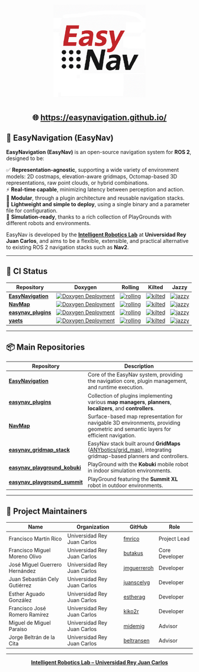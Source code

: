 <p align="center"> <a href="https://easynavigation.github.io/" target="blank"><img src="https://github.com/EasyNavigation/.github/blob/main/easynav_logo.png" width="250" alt="" /></a> </p>
<h1 align="center"></h1>
<p align="center"> 

<h2 align="center">
  🌐 <a href="https://easynavigation.github.io/" target="_blank">https://easynavigation.github.io/</a>
</h2>

  ## 🧭 EasyNavigation (EasyNav)

**EasyNavigation (EasyNav)** is an open-source navigation system for **ROS 2**, designed to be:

✅ **Representation-agnostic**, supporting a wide variety of environment models: 2D costmaps, elevation-aware gridmaps, Octomap-based 3D representations, raw point clouds, or hybrid combinations.  
⚡ **Real-time capable**, minimizing latency between perception and action.  
🧩 **Modular**, through a plugin architecture and reusable navigation stacks.  
🚀 **Lightweight and simple to deploy**, using a single binary and a parameter file for configuration.  
🧪 **Simulation-ready**, thanks to a rich collection of PlayGrounds with different robots and environments.

EasyNav is developed by the **[Intelligent Robotics Lab](https://intelligentroboticslab.gsyc.urjc.es/)** at **Universidad Rey Juan Carlos**, and aims to be a flexible, extensible, and practical alternative to existing ROS 2 navigation stacks such as **Nav2**.

---

## 🧩 CI Status
| Repository | Doxygen | Rolling | Kilted | Jazzy |
|-------------|----------|----------|----------|----------|
| [**EasyNavigation**](https://github.com/EasyNavigation/EasyNavigation) | [![Doxygen Deployment](https://github.com/EasyNavigation/EasyNavigation/actions/workflows/doxygen-doc.yml/badge.svg)](https://github.com/EasyNavigation/EasyNavigation/actions/workflows/doxygen-doc.yml) | [![rolling](https://github.com/EasyNavigation/EasyNavigation/actions/workflows/rolling.yaml/badge.svg)](https://github.com/EasyNavigation/EasyNavigation/actions/workflows/rolling.yaml) | [![kilted](https://github.com/EasyNavigation/EasyNavigation/actions/workflows/kilted.yaml/badge.svg)](https://github.com/EasyNavigation/EasyNavigation/actions/workflows/kilted.yaml) | [![jazzy](https://github.com/EasyNavigation/EasyNavigation/actions/workflows/jazzy.yaml/badge.svg)](https://github.com/EasyNavigation/EasyNavigation/actions/workflows/jazzy.yaml) |
| [**NavMap**](https://github.com/EasyNavigation/NavMap) | [![Doxygen Deployment](https://github.com/EasyNavigation/NavMap/actions/workflows/doxygen-doc.yml/badge.svg)](https://github.com/EasyNavigation/NavMap/actions/workflows/doxygen-doc.yml) | [![rolling](https://github.com/EasyNavigation/NavMap/actions/workflows/rolling.yaml/badge.svg)](https://github.com/EasyNavigation/NavMap/actions/workflows/rolling.yaml) | [![kilted](https://github.com/EasyNavigation/NavMap/actions/workflows/kilted.yaml/badge.svg)](https://github.com/EasyNavigation/NavMap/actions/workflows/kilted.yaml) | [![jazzy](https://github.com/EasyNavigation/NavMap/actions/workflows/jazzy.yaml/badge.svg)](https://github.com/EasyNavigation/NavMap/actions/workflows/jazzy.yaml) |
| [**easynav_plugins**](https://github.com/EasyNavigation/easynav_plugins) | [![Doxygen Deployment](https://github.com/EasyNavigation/easynav_plugins/actions/workflows/doxygen-doc.yml/badge.svg)](https://github.com/EasyNavigation/easynav_plugins/actions/workflows/doxygen-doc.yml) | [![rolling](https://github.com/EasyNavigation/easynav_plugins/actions/workflows/rolling.yaml/badge.svg)](https://github.com/EasyNavigation/easynav_plugins/actions/workflows/rolling.yaml) | [![kilted](https://github.com/EasyNavigation/easynav_plugins/actions/workflows/kilted.yaml/badge.svg)](https://github.com/EasyNavigation/easynav_plugins/actions/workflows/kilted.yaml) | [![jazzy](https://github.com/EasyNavigation/easynav_plugins/actions/workflows/jazzy.yaml/badge.svg)](https://github.com/EasyNavigation/easynav_plugins/actions/workflows/jazzy.yaml) |
| [**yaets**](https://github.com/fmrico/yaets.git) | [![Doxygen Deployment](https://github.com/fmrico/yaets/actions/workflows/doxygen-doc.yml/badge.svg)](https://github.com/fmrico/yaets/actions/workflows/doxygen-doc.yml) | [![rolling](https://github.com/fmrico/yaets/actions/workflows/rolling.yaml/badge.svg)](https://github.com/fmrico/yaets/actions/workflows/rolling.yaml) | [![kilted](https://github.com/fmrico/yaets/actions/workflows/kilted.yaml/badge.svg)](https://github.com/fmrico/yaets/actions/workflows/kilted.yaml) | [![jazzy](https://github.com/fmrico/yaets/actions/workflows/jazzy.yaml/badge.svg)](https://github.com/fmrico/yaets/actions/workflows/jazzy.yaml) |

---

## 📦 Main Repositories

| Repository | Description |
|-------------|-------------|
| [**EasyNavigation**](https://github.com/EasyNavigation/EasyNavigation) | Core of the EasyNav system, providing the navigation core, plugin management, and runtime execution. |
| [**easynav_plugins**](https://github.com/EasyNavigation/easynav_plugins) | Collection of plugins implementing various **map managers**, **planners**, **localizers**, and **controllers**. |
| [**NavMap**](https://github.com/EasyNavigation/NavMap) | Surface-based map representation for navigable 3D environments, providing geometric and semantic layers for efficient navigation. |
| [**easynav_gridmap_stack**](https://github.com/EasyNavigation/easynav_gridmap_stack) | EasyNav stack built around **GridMaps** ([ANYbotics/grid_map](https://github.com/ANYbotics/grid_map)), integrating gridmap-based planners and controllers. |
| [**easynav_playground_kobuki**](https://github.com/EasyNavigation/easynav_playground_kobuki) | PlayGround with the **Kobuki** mobile robot in indoor simulation environments. |
| [**easynav_playground_summit**](https://github.com/EasyNavigation/easynav_playground_summit) | PlayGround featuring the **Summit XL** robot in outdoor environments. |

---

## 👥 Project Maintainers

| Name | Organization | GitHub | Role |
|------|---------------|--------|------|
| Francisco Martín Rico | Universidad Rey Juan Carlos | [fmrico](https://github.com/fmrico) | Project Lead |
| Francisco Miguel Moreno Olivo | Universidad Rey Juan Carlos | [butakus](https://github.com/butakus) | Core Developer |
| José Miguel Guerrero Hernández | Universidad Rey Juan Carlos | [jmguerreroh](https://github.com/jmguerreroh) | Developer |
| Juan Sebastián Cely Gutiérrez | Universidad Rey Juan Carlos | [juanscelyg](https://github.com/juanscelyg) | Developer |
| Esther Aguado González | Universidad Rey Juan Carlos | [estherag](https://github.com/estherag) | Developer |
| Francisco José Romero Ramírez | Universidad Rey Juan Carlos | [kiko2r](https://github.com/kiko2r) | Developer |
| Miguel de Miguel Paraiso | Universidad Rey Juan Carlos | [midemig](https://github.com/midemig) | Advisor |
| Jorge Beltrán de la Cita | Universidad Rey Juan Carlos | [beltransen](https://github.com/beltransen) | Advisor |

---

<p align="center">
  <a href="https://intelligentroboticslab.gsyc.urjc.es/">
    <strong>Intelligent Robotics Lab – Universidad Rey Juan Carlos</strong>
  </a>
</p>

